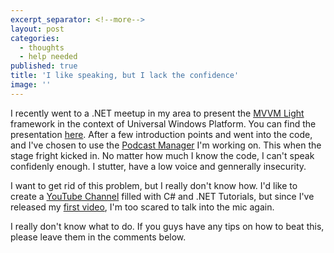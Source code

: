 ```yaml
---
excerpt_separator: <!--more-->
layout: post
categories:
  - thoughts
  - help needed
published: true
title: 'I like speaking, but I lack the confidence'
image: ''
---
```



I recently went to a .NET meetup in my area to present the [MVVM Light][mvvm-light] framework in the context of Universal Windows Platform. You can find the presentation [here][presentation]. After a few introduction points and went into the code, and I've chosen to use the [Podcast Manager][solocast] I'm working on. This when the stage fright kicked in. No matter how much I know the code, I can't speak confidenly enough. I stutter, have a low voice and gennerally insecurity.

I want to get rid of this problem, but I really don't know how. I'd like to create a [YouTube Channel][channel] filled with C# and .NET Tutorials, but since I've released my [first video][1st-video], I'm too scared to talk into the mic again.

I really don't know what to do. If you guys have any tips on how to beat this, please leave them in the comments below.

[mvvm-light]: http://www.mvvmlight.net/
[presentation]: www.slideshare.net/RobertIagar/mvvm-light-for-uwp-58983927
[solocast]: https://github.com/robertiagar/Podcasts-WindowsUniversal
[channel]: https://www.youtube.com/channel/UCYiXD2GqyUHXOgVPeTqAuoQ
[1st-video]: https://www.youtube.com/watch?v=-5YfegTtfCo



